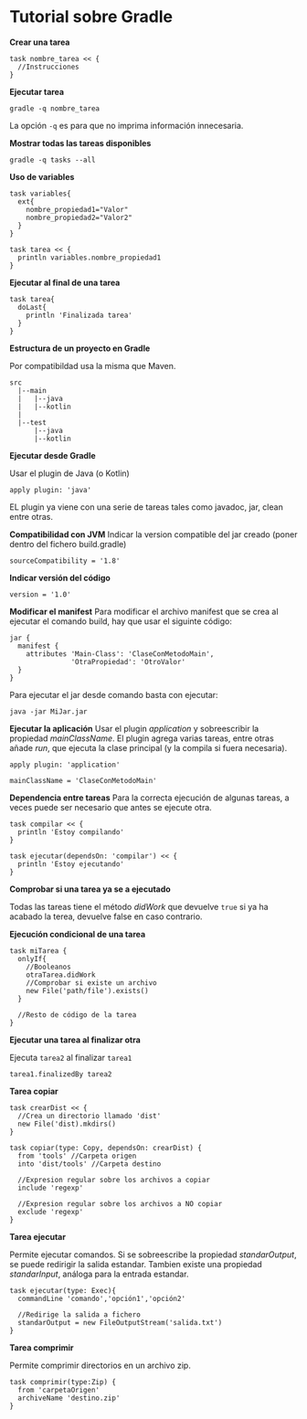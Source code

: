 # Tutorial sobre Gradle

**Crear una tarea**  

~~~
task nombre_tarea << {
  //Instrucciones
}
~~~

**Ejecutar tarea**

~~~
gradle -q nombre_tarea
~~~

La opción `-q` es para que no imprima información innecesaria.

**Mostrar todas las tareas disponibles**

~~~
gradle -q tasks --all
~~~

**Uso de variables**

~~~
task variables{
  ext{
    nombre_propiedad1="Valor"
    nombre_propiedad2="Valor2"
  }
}

task tarea << {
  println variables.nombre_propiedad1
}
~~~

**Ejecutar al final de una tarea**

~~~
task tarea{
  doLast{
    println 'Finalizada tarea'
  }
}
~~~

**Estructura de un proyecto en Gradle**

Por compatibildad usa la misma que Maven.

~~~
src
  |--main
  |   |--java
  |   |--kotlin
  |
  |--test
      |--java
      |--kotlin 
~~~

**Ejecutar desde Gradle**

Usar el plugin de Java (o Kotlin)
~~~
apply plugin: 'java'
~~~
EL plugin ya viene con una serie de tareas tales como javadoc, jar, clean entre otras.

**Compatibilidad con JVM**
Indicar la version compatible del jar creado (poner dentro del fichero build.gradle)
~~~
sourceCompatibility = '1.8'
~~~

**Indicar versión del código**
~~~
version = '1.0'
~~~

**Modificar el manifest**
Para modificar el archivo manifest que se crea al ejecutar el comando build, hay que usar el siguinte código:

~~~
jar {
  manifest {
    attributes 'Main-Class': 'ClaseConMetodoMain',
               'OtraPropiedad': 'OtroValor'
  }
}
~~~

Para ejecutar el jar desde comando basta con ejecutar:

~~~
java -jar MiJar.jar
~~~

**Ejecutar la aplicación**
Usar el plugin *application* y sobreescribir la propiedad *mainClassName*. El plugin agrega varias tareas, entre otras añade *run*, que ejecuta la clase principal (y la compila si fuera necesaria).

~~~
apply plugin: 'application'

mainClassName = 'ClaseConMetodoMain'
~~~

**Dependencia entre tareas**
Para la correcta ejecución de algunas tareas, a veces puede ser necesario que antes se ejecute otra.

~~~
task compilar << {
  println 'Estoy compilando'
}

task ejecutar(dependsOn: 'compilar') << {
  println 'Estoy ejecutando'
}
~~~

**Comprobar si una tarea ya se a ejecutado**

Todas las tareas tiene el método *didWork* que devuelve `true` si ya ha acabado la terea, devuelve false en caso contrario.

**Ejecución condicional de una tarea**

~~~
task miTarea {
  onlyIf{
    //Booleanos
    otraTarea.didWork
    //Comprobar si existe un archivo
    new File('path/file').exists()
  }

  //Resto de código de la tarea
}
~~~

**Ejecutar una tarea al finalizar otra**

Ejecuta `tarea2` al finalizar `tarea1`

~~~
tarea1.finalizedBy tarea2
~~~

**Tarea copiar**

~~~
task crearDist << {
  //Crea un directorio llamado 'dist'
  new File('dist).mkdirs()
}

task copiar(type: Copy, dependsOn: crearDist) {
  from 'tools' //Carpeta origen
  into 'dist/tools' //Carpeta destino

  //Expresion regular sobre los archivos a copiar
  include 'regexp'

  //Expresion regular sobre los archivos a NO copiar
  exclude 'regexp'
}
~~~

**Tarea ejecutar**

Permite ejecutar comandos. Si se sobreescribe la propiedad *standarOutput*, se puede redirigir la salida estandar. Tambien existe una propiedad *standarInput*, análoga para la entrada estandar.

~~~
task ejecutar(type: Exec){
  commandLine 'comando','opción1','opción2'

  //Redirige la salida a fichero
  standarOutput = new FileOutputStream('salida.txt')
}
~~~

**Tarea comprimir**

Permite comprimir directorios en un archivo zip.

~~~
task comprimir(type:Zip) {
  from 'carpetaOrigen'
  archiveName 'destino.zip'
}
~~~